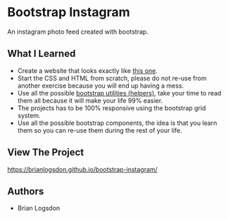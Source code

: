 # Bootstrap Instagram

An instagram photo feed created with bootstrap. 

## What I Learned
* Create a website that looks exactly like [this one](https://projects.breatheco.de/json?slug=instagram-feed-bootstrap&preview).
* Start the CSS and HTML from scratch, please do not re-use from another exercise because you will end up having a mess.
* Use all the possible [bootstrap utilities (helpers)](https://getbootstrap.com/docs/4.1/utilities), take your time to read them all because it will make your life 99% easier.
* The projects has to be 100% responsive using the bootstrap grid system.
* Use all the possible bootstrap components, the idea is that you learn them so you can re-use them during the rest of your life.


## View The Project

 https://brianlogsdon.github.io/bootstrap-instagram/

## Authors

* Brian Logsdon
